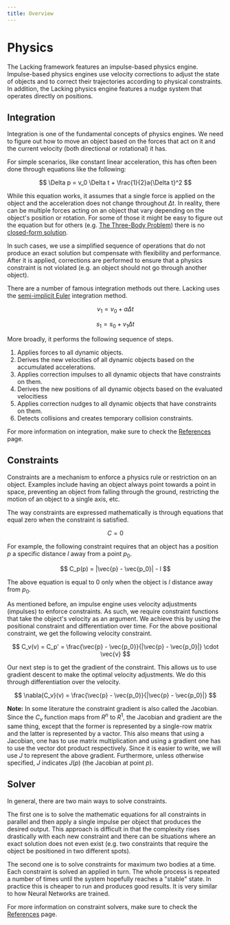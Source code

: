 ```yaml
---
title: Overview
---
```


# Physics

The Lacking framework features an impulse-based physics engine. Impulse-based physics engines use velocity corrections to adjust the state of objects and to correct their trajectories according to physical constraints. In addition, the Lacking physics engine features a nudge system that operates directly on positions.

## Integration

Integration is one of the fundamental concepts of physics engines. We need to figure out how to move an object based on the forces that act on it and the current velocity (both directional or rotational) it has.

For simple scenarios, like constant linear acceleration, this has often been done through equations like the following:

$$
\Delta p = v_0 \Delta t + \frac{1}{2}a{\Delta t}^2
$$

While this equation works, it assumes that a single force is applied on the object and the acceleration does not change throughout $\Delta t$. In reality, there can be multiple forces acting on an object that vary depending on the object's position or rotation. For some of those it might be easy to figure out the equation but for others (e.g. [The Three-Body Problem](https://en.wikipedia.org/wiki/Three-body_problem)) there is no [closed-form solution](https://en.wikipedia.org/wiki/Closed-form_expression).

In such cases, we use a simplified sequence of operations that do not produce an exact solution but compensate with flexibility and performance. After it is applied, corrections are performed to ensure that a physics constraint is not violated (e.g. an object should not go through another object).

There are a number of famous integration methods out there. Lacking uses the [semi-implicit Euler](https://en.wikipedia.org/wiki/Semi-implicit_Euler_method) integration method.

$$
v_1 = v_0 + a \Delta t
$$

$$
s_1 = s_0 + v_1 \Delta t
$$

More broadly, it performs the following sequence of steps.

1. Applies forces to all dynamic objects.
1. Derives the new velocities of all dynamic objects based on the accumulated accelerations.
1. Applies correction impulses to all dynamic objects that have constraints on them.
1. Derives the new positions of all dynamic objects based on the evaluated velocitiess
1. Applies correction nudges to all dynamic objects that have constraints on them.
1. Detects collisions and creates temporary collision constraints.

For more information on integration, make sure to check the [References](./references.md) page.

## Constraints

Constraints are a mechanism to enforce a physics rule or restriction on an object. Examples include having an object always point towards a point in space, preventing an object from falling through the ground, restricting the motion of an object to a single axis, etc.

The way constraints are expressed mathematically is through equations that equal zero when the constraint is satisfied.

$$
C = 0
$$

For example, the following constraint requires that an object has a position $p$ a specific distance $l$ away from a point $p_0$.

$$
C_p(p) = |\vec{p} - \vec{p_0}| - l
$$

The above equation is equal to $0$ only when the object is $l$ distance away from $p_0$.

As mentioned before, an impulse engine uses velocity adjustments (impulses) to enforce constraints. As such, we require constraint functions that take the object's velocity as an argument. We achieve this by using the positional constraint and differentiation over time. For the above positional constraint, we get the following velocity constraint.

$$
C_v(v) = C_p' = \frac{\vec{p} - \vec{p_0}}{|\vec{p} - \vec{p_0}|} \cdot \vec{v}
$$

Our next step is to get the gradient of the constraint. This allows us to use gradient descent to make the optimal velocity adjustments. We do this through differentiation over the velocity.

$$
\nabla{C_v}(v) = \frac{\vec{p} - \vec{p_0}}{|\vec{p} - \vec{p_0}|}
$$

**Note:** In some literature the constraint gradient is also called the Jacobian. Since the $C_v$ function maps from $R^n$ to $R^1$, the Jacobian and gradient are the same thing, except that the former is represented by a single-row matrix and the latter is represented by a vactor. This also means that using a Jacobian, one has to use matrix multiplication and using a gradient one has to use the vector dot product respectively. Since it is easier to write, we will use $J$ to represent the above gradient. Furthermore, unless otherwise specified, $J$ indicates $J(p)$ (the Jacobian at point $p$).

## Solver

In general, there are two main ways to solve constraints.

The first one is to solve the mathematic equations for all constraints in parallel and then apply a single impulse per object that produces the desired output. This approach is difficult in that the complexity rises drastically with each new constraint and there can be situations where an exact solution does not even exist (e.g. two constraints that require the object be positioned in two different spots).

The second one is to solve constraints for maximum two bodies at a time. Each constraint is solved an applied in turn. The whole process is repeated a number of times until the system hopefully reaches a "stable" state. In practice this is cheaper to run and produces good results. It is very similar to how Neural Networks are trained.

For more information on constraint solvers, make sure to check the [References](./references.md) page.
